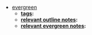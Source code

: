 - [evergreen]()
    - **[tags]():** 
    - **[relevant outline notes]():**
    - **[relevant evergreen notes]():**
